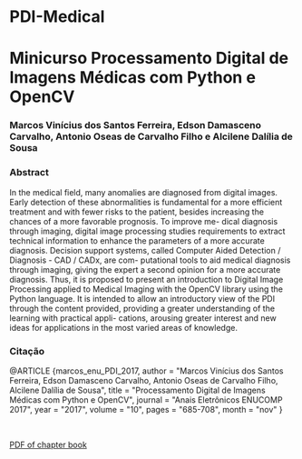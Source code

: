 # PDI-Medical
# Minicurso Processamento Digital de Imagens Médicas com Python e OpenCV

### Marcos Vinícius dos Santos Ferreira, Edson Damasceno Carvalho, Antonio Oseas de Carvalho Filho e Alcilene Dalília de Sousa

### Abstract

<p>
In the medical field, many anomalies are diagnosed from digital images. Early detection
of these abnormalities is fundamental for a more efficient treatment and with fewer risks to
the patient, besides increasing the chances of a more favorable prognosis. To improve me-
dical diagnosis through imaging, digital image processing studies requirements to extract
technical information to enhance the parameters of a more accurate diagnosis. Decision
support systems, called Computer Aided Detection / Diagnosis - CAD / CADx, are com-
putational tools to aid medical diagnosis through imaging, giving the expert a second
opinion for a more accurate diagnosis. Thus, it is proposed to present an introduction
to Digital Image Processing applied to Medical Imaging with the OpenCV library using
the Python language. It is intended to allow an introductory view of the PDI through the
content provided, providing a greater understanding of the learning with practical appli-
cations, arousing greater interest and new ideas for applications in the most varied areas
of knowledge.  
</p>

### Citação 

@ARTICLE {marcos_enu_PDI_2017,
author = "Marcos Vinícius dos Santos Ferreira, Edson Damasceno Carvalho, Antonio Oseas de Carvalho Filho, Alcilene Dalília de Sousa",
title = "Processamento Digital de Imagens Médicas com Python e OpenCV",
journal = "Anais Eletrônicos ENUCOMP 2017",
year = "2017",
volume = "10",
pages = "685-708",
month = "nov"
}

<br>

<a href="https://github.com/Marcos001/PDI-Medical/blob/master/cap%C3%ADtulo_PDI.pdf"> PDF of chapter book </a>
